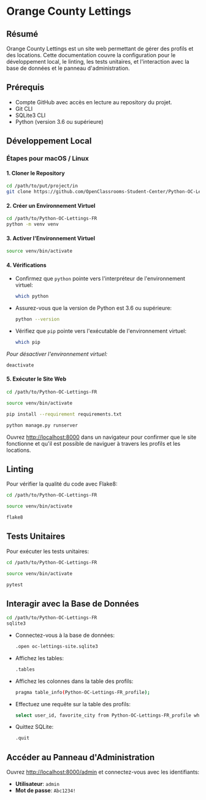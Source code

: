

# Orange County Lettings

## Résumé
Orange County Lettings est un site web permettant de gérer des profils et des locations. Cette documentation couvre la configuration pour le développement local, le linting, les tests unitaires, et l'interaction avec la base de données et le panneau d'administration.

## Prérequis
- Compte GitHub avec accès en lecture au repository du projet.
- Git CLI
- SQLite3 CLI
- Python (version 3.6 ou supérieure)


## Développement Local

### Étapes pour macOS / Linux

#### 1. Cloner le Repository
```bash
cd /path/to/put/project/in
git clone https://github.com/OpenClassrooms-Student-Center/Python-OC-Lettings-FR.git
```

#### 2. Créer un Environnement Virtuel
```bash
cd /path/to/Python-OC-Lettings-FR
python -m venv venv
```

#### 3. Activer l'Environnement Virtuel
```bash
source venv/bin/activate
```

#### 4. Vérifications
- Confirmez que `python` pointe vers l'interpréteur de l'environnement virtuel:
  ```bash
  which python
  ```
- Assurez-vous que la version de Python est 3.6 ou supérieure:
  ```bash
  python --version
  ```
- Vérifiez que `pip` pointe vers l'exécutable de l'environnement virtuel:
  ```bash
  which pip
  ```

*Pour désactiver l'environnement virtuel:*
```bash
deactivate
```

#### 5. Exécuter le Site Web
```bash
cd /path/to/Python-OC-Lettings-FR
```
```bash
source venv/bin/activate
```
```bash
pip install --requirement requirements.txt
```
```bash
python manage.py runserver
```
Ouvrez [http://localhost:8000](http://localhost:8000) dans un navigateur pour confirmer que le site fonctionne et qu'il est possible de naviguer à travers les profils et les locations.

## Linting
Pour vérifier la qualité du code avec Flake8:
```bash
cd /path/to/Python-OC-Lettings-FR
```
```bash
source venv/bin/activate
```
```bash
flake8
```

## Tests Unitaires
Pour exécuter les tests unitaires:
```bash
cd /path/to/Python-OC-Lettings-FR
```
```bash
source venv/bin/activate
```
```bash
pytest
```

## Interagir avec la Base de Données
```bash
cd /path/to/Python-OC-Lettings-FR
sqlite3
```
- Connectez-vous à la base de données:
  ```bash
  .open oc-lettings-site.sqlite3
  ```
- Affichez les tables:
  ```bash
  .tables
  ```
- Affichez les colonnes dans la table des profils:
  ```bash
  pragma table_info(Python-OC-Lettings-FR_profile);
  ```
- Effectuez une requête sur la table des profils:
  ```bash
  select user_id, favorite_city from Python-OC-Lettings-FR_profile where favorite_city like 'B%';
  ```
- Quittez SQLite:
  ```bash
  .quit
  ```

## Accéder au Panneau d'Administration
Ouvrez [http://localhost:8000/admin](http://localhost:8000/admin) et connectez-vous avec les identifiants:
- **Utilisateur**: `admin`
- **Mot de passe**: `Abc1234!`


